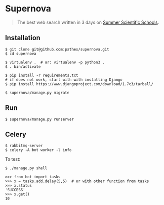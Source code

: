 # Supernova

> The best web search written in 3 days on [Summer Scientific Schools](http://warsztatywww.wikidot.com/en).

## Installation

    $ git clone git@github.com:pathes/supernova.git
    $ cd supernova

    $ virtualenv .  # or: virtualenv -p python3 .
    $ . bin/activate
    
    $ pip install -r requirements.txt
    # if does not work, start with with installing Django
    $ pip install https://www.djangoproject.com/download/1.7c3/tarball/

    $ supernova/manage.py migrate

## Run

    $ supernova/manage.py runserver

## Celery

    $ rabbitmq-server
    $ celery -A bot worker -l info

To test:

    $ ./manage.py shell

    >>> from bot import tasks
    >>> x = tasks.add.delay(5,5)  # or with other function from tasks
    >>> x.status
    'SUCCESS'
    >>> x.get()
    10
